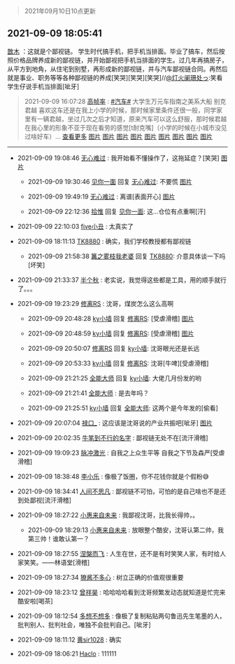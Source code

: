> 2021年09月10日10点更新
<link rel="stylesheet" href="https://cdn.jsdelivr.net/gh/taotie6/sampleJSON@main/css/photo_show.css">
<meta name="referrer" content="no-referrer" />


 ## 2021-09-09 18:05:41 

 [㪚木](https://www.coolapk.com/feed/29872628?shareKey=ZGI5NjUzMWY5MDE1NjEzOWU5MWI~) ：这就是个鄙视链。
学生时代搞手机，把手机当排面。毕业了搞车，然后按照价格品牌养成新的鄙视链，并开始鄙视把手机当排面的学生。过几年再搞房子，从平方到地角，从住宅到别墅，再形成新的鄙视链，并与汽车鄙视链合同<!--break-->。再然后就是事业、职务等等各种鄙视链的养成[笑哭][笑哭][笑哭]//<a class="feed-link-uname" href="/u/灯火阑珊处っ">@灯火阑珊处っ</a>:笑看学生仔说手机当排面[呲牙] 

<div class="album">
</div>

> 2021-09-09 16:07:28 
> [高帧率](https://www.coolapk.com/feed/29870181?shareKey=ZjUzNTIwYjE4ZGZmNjEzOWU5MWI~) : <a class="feed-link-tag" href="/t/汽车?type=0">#汽车#</a> 大学生万元车指南之美系大船 别克君越 喜欢这车还是在我上小学的时候，那时候家里条件还很一般，同学家里有一辆君越，坐过几次之后才知道，原来汽车可以这么舒服，那时候君越在我心里的形象不亚于现在看劳的感觉[t耐克嘴]（小学的时候在小城市没见过啥好车）... <a href="">查看更多</a> 
[图片](http://image.coolapk.com/feed/2021/0909/16/666771_ccff9b94_4823_8182@3325x2494.jpeg)
[图片](http://image.coolapk.com/feed/2021/0909/16/666771_8e265da8_4823_8184@3325x2494.jpeg)
[图片](http://image.coolapk.com/feed/2021/0909/16/666771_6a3e7b52_4823_8186@3325x2494.jpeg)
[图片](http://image.coolapk.com/feed/2021/0909/16/666771_91ebb6f2_4823_8188@3325x2494.jpeg)
[图片](http://image.coolapk.com/feed/2021/0909/16/666771_667c8cdc_4823_8189@3325x2494.jpeg)
[图片](http://image.coolapk.com/feed/2021/0909/16/666771_e2035178_4823_8191@3325x2494.jpeg)
[图片](http://image.coolapk.com/feed/2021/0909/16/666771_346bb9dd_4823_8193@3325x2494.jpeg)
[图片](http://image.coolapk.com/feed/2021/0909/16/666771_5f14b9b7_4823_8195@2494x3325.jpeg)
[图片](http://image.coolapk.com/feed/2021/0909/16/666771_a06aaa0e_4823_8197@3325x2494.jpeg)

 ------- 

- 2021-09-09 19:08:46 [无心难过](uid=3681127) : 我开始看不懂操作了，这拖延症？[笑哭] [图片](http://image.coolapk.com/feed/2021/0909/19/3681127_a1a703db_5725_5341@1080x2400.jpeg)

    - 2021-09-09 19:30:46 [见你一面](uid=598942) 回复 [无心难过](uid=3681127): 不要慌 [图片](http://image.coolapk.com/feed/2021/0909/19/598942_3d0ec110_7032_3771@2495x3322.jpeg)

    - 2021-09-09 19:49:19 [无心难过](uid=3681127) : 离谱[表面开心] [图片](http://image.coolapk.com/feed/2021/0909/19/3681127_46793416_8158_6116@1080x2400.jpeg)

    - 2021-09-09 22:12:36 [拾惟](uid=1326360) 回复 [见你一面](uid=598942): 这…仓位有点重啊[汗] 

- 2021-09-09 22:10:03 [five小丑](uid=2571337) : 太真实了 

- 2021-09-09 18:11:13 [TK8880](uid=4084500) : 确实，我们学校教授都有鄙视链 

    - 2021-09-09 21:58:38 [篝之雾枝我老婆](uid=2933891) 回复 [TK8880](uid=4084500): 介意具体谈一下吗[坏笑] 

- 2021-09-09 21:33:37 [半个秋](uid=731499) : 老实说，我觉得这些都是工具，用的顺手就行了。。。 

- 2021-09-09 19:23:29 [修离RS](uid=1100873) : 沈哥，煤炭怎么这么高啊 

    - 2021-09-09 20:48:28 [ky小墙](uid=3459799) 回复 [修离RS](uid=1100873): [受虐滑稽] [图片](http://image.coolapk.com/feed/2021/0909/20/3459799_195a9889_1706_6813@1080x2408.jpeg)

    - 2021-09-09 20:48:59 [ky小墙](uid=3459799) 回复 [修离RS](uid=1100873): [受虐滑稽] [图片](http://image.coolapk.com/feed/2021/0909/20/3459799_e145b25b_1727_4274@1080x3016.jpeg)

    - 2021-09-09 20:50:07 [修离RS](uid=1100873) 回复 [ky小墙](uid=3459799): 沈哥眼光还是长远 

    - 2021-09-09 20:53:33 [ky小墙](uid=3459799) 回复 [修离RS](uid=1100873): 沈哥[牛啤][受虐滑稽] 

    - 2021-09-09 21:21:25 [全能大师](uid=470713) 回复 [ky小墙](uid=3459799): 大佬几月份发的哟 

    - 2021-09-09 21:21:41 [全能大师](uid=470713) : 是去年吗？ 

    - 2021-09-09 21:25:51 [ky小墙](uid=3459799) 回复 [全能大师](uid=470713): 这两个是今年发的[偷看] 

- 2021-09-09 20:07:04 [禄口_](uid=1005884) : 这应该是沈哥说的产业共振吧[呲牙] [图片](http://image.coolapk.com/feed/2021/0909/20/1005884_9223_7931@828x1792.jpg)

- 2021-09-09 20:02:35 [牛笔到不行的名字](uid=2374460) : 鄙视链无处不在[流汗滑稽] 

- 2021-09-09 19:09:23 [脉冲激光](uid=1825566) : 自我之上众生平等
自我之下节及森严[受虐滑稽] 

- 2021-09-09 18:38:48 [李小乐](uid=370564) : 像极了饭圈，你不花钱你就是个假粉😅 

- 2021-09-09 18:34:41 [人间不思凡](uid=2080265) : 鄙视链不可怕，可怕的是自己啥也不是还到处鄙视[流汗滑稽] 

- 2021-09-09 18:27:22 [小惠来自未来](uid=847097) : 我鄙视沈哥，比我长得帅，。 

    - 2021-09-09 18:29:13 [小惠来自未来](uid=847097) : 放眼整个酷安，沈哥认第二帅，我第三帅！谁敢认第一？ 

- 2021-09-09 18:27:55 [涅槃而飞](uid=1128897) : 人生在世，还不是有时笑笑人家，有时给人家笑笑。——林语堂[滑稽] 

- 2021-09-09 18:27:34 [獠酱不多心](uid=2675499) : 树立正确的价值观很重要 

- 2021-09-09 18:23:12 [曾祥昊](uid=6695078) : 哈哈哈哈看到沈哥频繁发动态就知道是忙完来酷安啦[喝茶] 

- 2021-09-09 18:12:54 [多想不想多](uid=1473521) : 像极了复制粘贴两句鲁迅先生笔墨的人，批判别人、批判社会，唯独不会批判自己。[呲牙] 

- 2021-09-09 18:11:12 [黄sir1028](uid=905870) : 确实 

- 2021-09-09 18:06:21 [Haclo](uid=2947098) : 111111 

